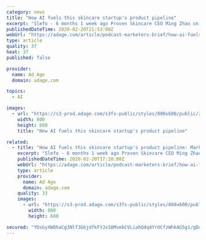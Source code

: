 ```yaml
---
category: news
title: "How AI fuels this skincare startup's product pipeline"
excerpt: "Slefo - 6 months 1 week ago Proven Skincare CEO Ming Zhao on using AI to create tailor-made products, hot trends in skincare and why the category is exploding"
publishedDateTime: 2020-02-20T21:53:00Z
webUrl: "https://adage.com/article/podcast-marketers-brief/how-ai-fuels-skincare-startups-product-pipeline/2238216"
type: article
quality: 37
heat: 37
published: false

provider:
  name: Ad Age
  domain: adage.com

topics:
  - AI

images:
  - url: "https://s3-prod.adage.com/s3fs-public/styles/800x600/public/20200214_mingZhaoV2_3x2_1.jpg"
    width: 800
    height: 600
    title: "How AI fuels this skincare startup's product pipeline"

related:
  - title: "How AI fuels this skincare startup's product pipeline: Marketer’s Brief Podcast"
    excerpt: "Slefo - 6 months 1 week ago Proven Skincare CEO Ming Zhao on using AI to create tailor-made products, hot trends in skincare and why the category is exploding"
    publishedDateTime: 2020-02-20T17:20:00Z
    webUrl: "https://adage.com/article/podcast-marketers-brief/how-ai-fuels-skincare-startups-product-pipeline-marketers-brief-podcast/2238216"
    type: article
    provider:
      name: Ad Age
      domain: adage.com
    quality: 33
    images:
      - url: "https://s3-prod.adage.com/s3fs-public/styles/800x600/public/20200214_mingZhaoV2_3x2_1.jpg"
        width: 800
        height: 600

secured: "YDsGyXW8haCg3Nlf3GbjdfkFYJxS8MvebCVLiahQdq4YrOCfzWhkAG5g1/gDcHYKQzihKunaU87P2LymcY61tUNnLyqOjIzA/fzyvtaWOVJ8FZQV2RIjoi/O45t+E0ZM8kDrqYgKB3Ft5JgttDEyK9XWRce0Ziq7DwyJcTZi9W/uvaHkkd8+D/kxDwIaQ2z1U7hawkfibWp5jaR1v+BAf0pg+MGdtWN+OzEfVidnQbKsg41W6IvwW6vXLm7gP0N/Ks1zTlGitR0+hsHOqWZvggaM5p5pxehUlCmAFrQxyuHdF2czSd25vIwH/Z5HqsBB;aQKctC4u3vDyBoNqBnrmUw=="
---
```


